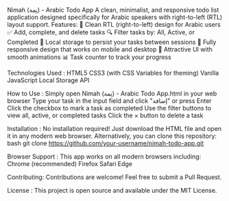Nimah (نِمة) - Arabic Todo App
A clean, minimalist, and responsive todo list application designed specifically for Arabic speakers with right-to-left (RTL) layout support.
Features:
🌙 Clean RTL (right-to-left) design for Arabic users
✅ Add, complete, and delete tasks
🔍 Filter tasks by: All, Active, or Completed
💾 Local storage to persist your tasks between sessions
📱 Fully responsive design that works on mobile and desktop
🎨 Attractive UI with smooth animations
📊 Task counter to track your progress

Technologies Used :
HTML5
CSS3 (with CSS Variables for theming)
Vanilla JavaScript
Local Storage API

How to Use : 
Simply open Nimah (نِمة) - Arabic Todo App.html in your web browser
Type your task in the input field and click "إضافة" or press Enter
Click the checkbox to mark a task as completed
Use the filter buttons to view all, active, or completed tasks
Click the × button to delete a task

Installation :
No installation required! Just download the HTML file and open it in any modern web browser.
Alternatively, you can clone this repository:
bash
git clone https://github.com/your-username/nimah-todo-app.git

Browser Support : 
This app works on all modern browsers including:
Chrome (recommended)
Firefox
Safari
Edge

Contributing:
Contributions are welcome! Feel free to submit a Pull Request.

License :
This project is open source and available under the MIT License.
